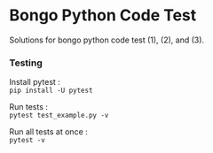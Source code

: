 # Bongo Python Code Test 

Solutions for bongo python code test (1), (2), and (3).

### Testing

Install pytest :<br>
`pip install -U pytest`


Run tests :<br>
`pytest test_example.py -v`


Run all tests at once :<br>
`pytest -v`






